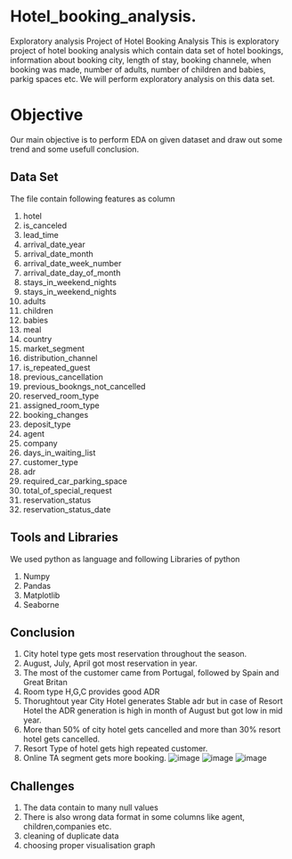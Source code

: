 # Hotel_booking_analysis.


Exploratory analysis Project of Hotel Booking Analysis
This is exploratory project of hotel booking analysis which contain data set of hotel bookings, information about booking city, length of stay, booking channele, when booking was made, number of adults, number of children and babies, parkig spaces etc. We will perform exploratory analysis on this data set.

# Objective
Our main objective is to perform EDA on given dataset and draw out some trend and some usefull conclusion.
 


## Data Set 
The file contain following features as column
1. hotel
2. is_canceled
3. lead_time 
4. arrival_date_year 
5. arrival_date_month
6. arrival_date_week_number
7. arrival_date_day_of_month
8. stays_in_weekend_nights
9. stays_in_weekend_nights
10. adults
11. children
12. babies
13. meal
14. country
15. market_segment
16. distribution_channel
17. is_repeated_guest
18. previous_cancellation
19. previous_bookngs_not_cancelled 
20. reserved_room_type
21. assigned_room_type
22. booking_changes
23. deposit_type
24. agent 
25. company
26. days_in_waiting_list 
27. customer_type
28. adr 
29. required_car_parking_space 
30. total_of_special_request
31. reservation_status
32. reservation_status_date 
## Tools and Libraries 
We used python as language and following Libraries of python
1. Numpy
2. Pandas
3. Matplotlib
4. Seaborne

## Conclusion 
1) City hotel type gets most reservation throughout the season.
2) August, July, April got most reservation in year.
3) The most of the customer came from Portugal, followed by Spain and Great Britan
4) Room type H,G,C provides good ADR
5) Thorughtout year City Hotel generates Stable adr but in case of Resort Hotel the ADR generation is high in month of August but got low in mid year.
6) More than 50% of city hotel gets cancelled and more than 30% resort hotel gets cancelled.
7) Resort Type of hotel gets high repeated customer.
8) Online TA segment gets more booking.
![image](https://user-images.githubusercontent.com/109215374/187034586-e9db96e6-b279-453d-a455-f3ec69345a3a.png)
![image](https://user-images.githubusercontent.com/109215374/187034611-fab3523e-89c0-483f-932b-2d6b059a91d4.png)
![image](https://user-images.githubusercontent.com/109215374/187034625-172801e2-39a3-43f4-a0d1-5e867443dced.png)

## Challenges 
1. The data contain to many null values 
2. There is also wrong data format in some columns like agent, children,companies etc.
3. cleaning of duplicate data 
4. choosing proper visualisation graph 
